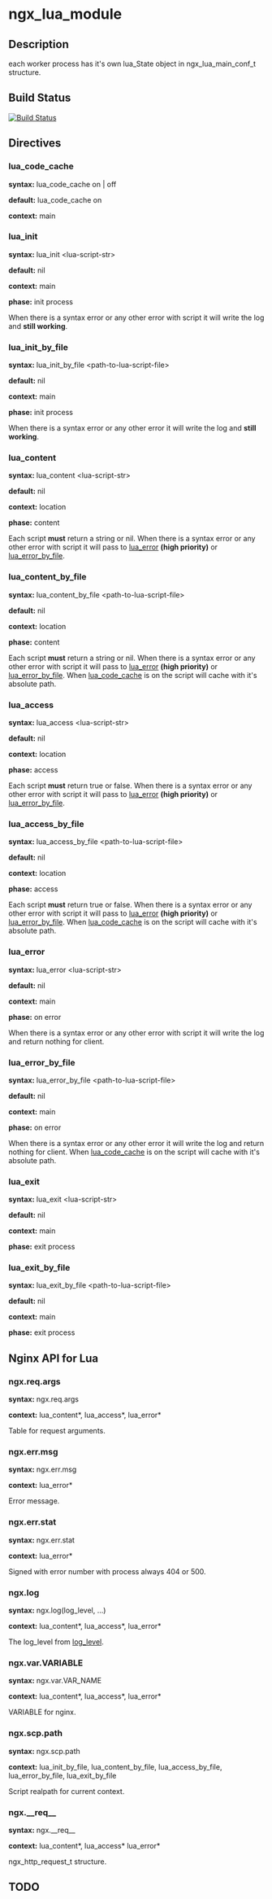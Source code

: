 # ngx\_lua\_module

## Description

each worker process has it's own lua\_State object in ngx\_lua\_main\_conf\_t structure\.

## Build Status
[![Build Status](https://travis-ci.org/lwch/ngx_lua_module.png)](https://travis-ci.org/lwch/ngx_lua_module)

## Directives

### lua\_code\_cache

**syntax:** lua\_code\_cache on | off

**default:** lua\_code\_cache on

**context:** main

### lua\_init

**syntax:** lua\_init &lt;lua-script-str>

**default:** nil

**context:** main

**phase:** init process

When there is a syntax error or any other error with script it will write the log and **still working**\.

### lua\_init\_by\_file

**syntax:** lua\_init\_by\_file &lt;path-to-lua-script-file>

**default:** nil

**context:** main

**phase:** init process

When there is a syntax error or any other error it will write the log and **still working**\.

### lua\_content

**syntax:** lua\_content &lt;lua-script-str>

**default:** nil

**context:** location

**phase:** content

Each script **must** return a string or nil\. When there is a syntax error or any other error with script it will pass to [lua_error](#lua_error) **(high priority)** or [lua_error_by_file](#lua_error_by_file)\.

### lua\_content\_by\_file

**syntax:** lua\_content\_by\_file &lt;path-to-lua-script-file>

**default:** nil

**context:** location

**phase:** content

Each script **must** return a string or nil\. When there is a syntax error or any other error with script it will pass to [lua_error](#lua_error) **(high priority)** or [lua_error_by_file](#lua_error_by_file)\. When [lua_code_cache](#lua_code_cache) is on the script will cache with it's absolute path\.

### lua\_access

**syntax:** lua\_access &lt;lua-script-str>

**default:** nil

**context:** location

**phase:** access

Each script **must** return true or false\. When there is a syntax error or any other error with script it will pass to [lua_error](#lua_error) **(high priority)** or [lua_error_by_file](#lua_error_by_file)\.

### lua\_access\_by\_file

**syntax:** lua\_access\_by\_file &lt;path-to-lua-script-file>

**default:** nil

**context:** location

**phase:** access

Each script **must** return true or false\. When there is a syntax error or any other error with script it will pass to [lua_error](#lua_error) **(high priority)** or [lua_error_by_file](#lua_error_by_file)\. When [lua_code_cache](#lua_code_cache) is on the script will cache with it's absolute path\.

### lua\_error

**syntax:** lua\_error &lt;lua-script-str>

**default:** nil

**context:** main

**phase:** on error

When there is a syntax error or any other error with script it will write the log and return nothing for client\.

### lua\_error\_by\_file

**syntax:** lua\_error\_by\_file &lt;path-to-lua-script-file>

**default:** nil

**context:** main

**phase:** on error

When there is a syntax error or any other error it will write the log and return nothing for client\. When [lua_code_cache](#lua_code_cache) is on the script will cache with it's absolute path\.

### lua\_exit

**syntax:** lua\_exit &lt;lua-script-str>

**default:** nil

**context:** main

**phase:** exit process

### lua\_exit\_by\_file

**syntax:** lua\_exit\_by\_file &lt;path-to-lua-script-file>

**default:** nil

**context:** main

**phase:** exit process

## Nginx API for Lua

### ngx.req.args

**syntax:** ngx.req.args

**context:** lua\_content\*, lua\_access\*, lua\_error\*

Table for request arguments\.

### ngx.err.msg

**syntax:** ngx.err.msg

**context:** lua\_error\*

Error message\.

### ngx.err.stat

**syntax:** ngx.err.stat

**context:** lua\_error\*

Signed with error number with process always 404 or 500\.

### ngx.log

**syntax:** ngx.log(log\_level, ...)

**context:** lua\_content\*, lua\_access\*, lua\_error\*

The log\_level from [log_level](https://github.com/nginx/nginx/blob/master/src/core/ngx_log.h)\.

### ngx.var.VARIABLE

**syntax:** ngx.var.VAR\_NAME

**context:** lua\_content\*, lua\_access\*, lua\_error\*

VARIABLE for nginx\.

### ngx.scp.path

**syntax:** ngx.scp.path

**context:** lua\_init\_by\_file, lua\_content\_by\_file, lua\_access\_by\_file, lua\_error\_by\_file, lua\_exit\_by\_file

Script realpath for current context\.

### ngx.\_\_req\_\_

**syntax:** ngx.\_\_req\_\_

**context:** lua\_content\*, lua\_access\* lua\_error\*

ngx\_http\_request\_t structure\.

## TODO

